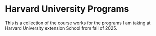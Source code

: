 # Harvard University Programs
This is a collection of the course works for the programs I am taking at Harvard University extension School from fall of 2025.